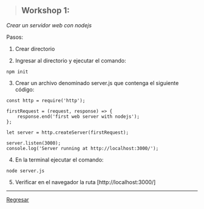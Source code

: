 > ## Workshop 1:

<em>Crear un servidor web con nodejs</em>

Pasos:
1. Crear directorio

2. Ingresar al directorio y ejecutar el comando:
```
npm init
```

3. Crear un archivo denominado server.js que contenga el siguiente código:
```
const http = require('http');

firstRequest = (request, response) => {
	response.end('first web server with nodejs');
};

let server = http.createServer(firstRequest);

server.listen(3000);
console.log('Server running at http://localhost:3000/');
```

4. En la terminal ejecutar el comando:
```
node server.js
```

5. Verificar en el navegador la ruta [http://localhost:3000/]

<hr/>

<a href="../README.md">Regresar</a>

